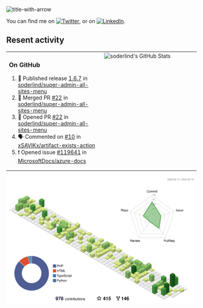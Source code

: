 
![title-with-arrow](https://github.com/soderlind/soderlind/assets/1649452/0f685042-97c3-46ba-b290-804d07f05370)


<!-- Actual text -->
You can find me on [![Twitter][1.2]][1], or on [![LinkedIn][2.2]][2].

<!-- Icons -->

[1.2]: http://i.imgur.com/wWzX9uB.png (twitter icon without padding)
[2.2]: https://raw.githubusercontent.com/MartinHeinz/MartinHeinz/master/linkedin-3-16.png (LinkedIn icon without padding)

<!-- Links to your social media accounts -->

[1]: https://twitter.com/soderlind
[2]: https://www.linkedin.com/in/soderlind/

## Resent activity

<table width="100%" border="0"><tr><td width="49%">

### On GitHub

<!--START_SECTION:activity-->
1. 🚀 Published release [1.6.7](https://github.com/soderlind/super-admin-all-sites-menu/releases/tag/1.6.7) in [soderlind/super-admin-all-sites-menu](https://github.com/soderlind/super-admin-all-sites-menu)
2. 🎉 Merged PR [#22](https://github.com/soderlind/super-admin-all-sites-menu/pull/22) in [soderlind/super-admin-all-sites-menu](https://github.com/soderlind/super-admin-all-sites-menu)
3. 💪 Opened PR [#22](https://github.com/soderlind/super-admin-all-sites-menu/pull/22) in [soderlind/super-admin-all-sites-menu](https://github.com/soderlind/super-admin-all-sites-menu)
4. 🗣 Commented on [#10](https://github.com/xSAVIKx/artifact-exists-action/issues/10#issuecomment-1935783671) in [xSAVIKx/artifact-exists-action](https://github.com/xSAVIKx/artifact-exists-action)
5. ❗ Opened issue [#119641](https://github.com/MicrosoftDocs/azure-docs/issues/119641) in [MicrosoftDocs/azure-docs](https://github.com/MicrosoftDocs/azure-docs)
<!--END_SECTION:activity-->
  </td>
<td width="49%" valign="top">
  <img   alt="soderlind's GitHub Stats" src="https://awesome-github-stats.azurewebsites.net/user-stats/soderlind?cardType=level-alternate&Title=FFFFFF&Border=FFFFFF" />
</td></tr></table>


![](./profile-3d-contrib/profile-green-animate.svg)


